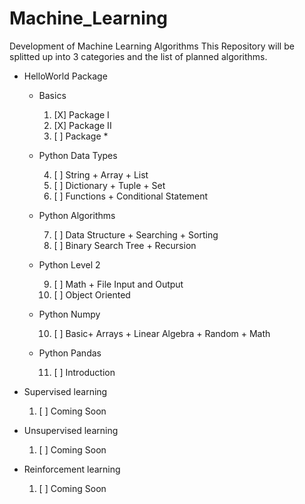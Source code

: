 # Machine_Learning
Development of Machine Learning Algorithms
This Repository will be splitted up into 3 categories and the list of planned algorithms.
+ HelloWorld Package
  + Basics
    1. [X] Package I
    2. [X] Package II
    3. [ ] Package *
  + Python Data Types
  
    4. [ ] String + Array + List 
    5. [ ] Dictionary + Tuple + Set
    6. [ ] Functions + Conditional Statement
  + Python Algorithms
  
    7. [ ] Data Structure + Searching + Sorting
    8. [ ] Binary Search Tree + Recursion
  + Python Level 2
  
    9. [ ] Math + File Input and Output 
    10. [ ] Object Oriented
  + Python Numpy
  
    10. [ ] Basic+ Arrays + Linear Algebra + Random + Math
  + Python Pandas
  
    11. [ ] Introduction
    
+ Supervised learning
  1. [ ] Coming Soon
+ Unsupervised learning
  1. [ ] Coming Soon
+ Reinforcement learning
  1. [ ] Coming Soon
